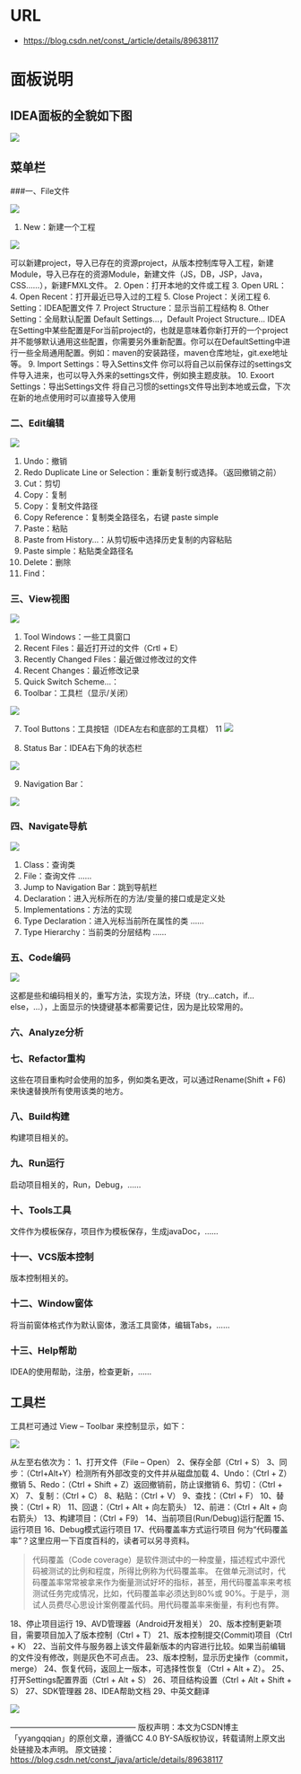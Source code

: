 # URL
  - https://blog.csdn.net/const_/article/details/89638117

# 面板说明
## IDEA面板的全貌如下图

![](20190428143256859.png)

## 菜单栏
###一、File文件

![](20190428143428985.png)

1. New：新建一个工程

![](20190428143459892.png)

可以新建project，导入已存在的资源project，从版本控制库导入工程，新建Module，导入已存在的资源Module，新建文件（JS，DB，JSP，Java，CSS……），新建FMXL文件。
2. Open：打开本地的文件或工程
3. Open URL：
4. Open Recent：打开最近已导入过的工程
5. Close Project：关闭工程
6. Setting：IDEA配置文件
7. Project Structure：显示当前工程结构
8. Other Setting：全局默认配置
Default Settings…，Default Project Structure…
IDEA在Setting中某些配置是For当前project的，也就是意味着你新打开的一个project并不能够默认通用这些配置，你需要另外重新配置。你可以在DefaultSetting中进行一些全局通用配置。例如：maven的安装路径，maven仓库地址，git.exe地址等。
9. Import Settings：导入Settins文件
你可以将自己以前保存过的settings文件导入进来，也可以导入外来的settings文件，例如换主题皮肤。
10. Exoort Settings：导出Settings文件
将自己习惯的settings文件导出到本地或云盘，下次在新的地点使用时可以直接导入使用

### 二、Edit编辑 

![](20190428143721173.png)

1. Undo：撤销
2. Redo Duplicate Line or Selection：重新复制行或选择。（返回撤销之前）
3. Cut：剪切
4. Copy：复制
5. Copy：复制文件路径
6. Copy Reference：复制类全路径名，右键 paste simple
7. Paste：粘贴
8. Paste from History…：从剪切板中选择历史复制的内容粘贴
9. Paste simple：粘贴类全路径名
10. Delete：删除
11. Find：

### 三、View视图

![](20190428144048108.png)


1. Tool Windows：一些工具窗口
2. Recent Files：最近打开过的文件（Crtl + E）
3. Recently Changed Files：最近做过修改过的文件
4. Recent Changes：最近修改记录
5. Quick Switch Scheme…：
6. Toolbar：工具栏（显示/关闭）

![](20190428144159873.png)

7. Tool Buttons：工具按钮（IDEA左右和底部的工具框）
11
![](2019042814423061.png)

8. Status Bar：IDEA右下角的状态栏

![](20190428144259461.png)

9. Navigation Bar：

![](2019042814432082.png)

### 四、Navigate导航

![](20190428144401447.png)


1. Class：查询类
2. File：查询文件
……
3. Jump to Navigation Bar：跳到导航栏
4. Declaration：进入光标所在的方法/变量的接口或是定义处
5. Implementations：方法的实现
6. Type Declaration：进入光标当前所在属性的类
……
7. Type Hierarchy：当前类的分层结构
……
### 五、Code编码

![](20190428144508990.png)

这都是些和编码相关的，重写方法，实现方法，环绕（try…catch，if…else，…），上面显示的快捷键基本都需要记住，因为是比较常用的。

### 六、Analyze分析

### 七、Refactor重构
这些在项目重构时会使用的加多，例如类名更改，可以通过Rename(Shift + F6)来快速替换所有使用该类的地方。

### 八、Build构建
构建项目相关的。

### 九、Run运行
启动项目相关的，Run，Debug，……

### 十、Tools工具
文件作为模板保存，项目作为模板保存，生成javaDoc，……

### 十一、VCS版本控制
版本控制相关的。

### 十二、Window窗体
将当前窗体格式作为默认窗体，激活工具窗体，编辑Tabs，……

### 十三、Help帮助
IDEA的使用帮助，注册，检查更新，……

## 工具栏
工具栏可通过 View – Toolbar 来控制显示，如下：

![](20190428144740277.png)

从左至右依次为：
1、打开文件（File – Open）
2、保存全部（Ctrl + S）
3、同步：（Ctrl+Alt+Y）检测所有外部改变的文件并从磁盘加载
4、Undo：（Ctrl + Z）撤销
5、Redo：（Ctrl + Shift + Z）返回撤销前，防止误撤销
6、剪切：（Ctrl + X）
7、复制：（Ctrl + C）
8、粘贴：（Ctrl + V）
9、查找：（Ctrl + F）
10、替换：（Ctrl + R）
11、回退：（Ctrl + Alt + 向左箭头）
12、前进：（Ctrl + Alt + 向右箭头）
13、构建项目：（Ctrl + F9）
14、当前项目(Run/Debug)运行配置
15、运行项目
16、Debug模式运行项目
17、代码覆盖率方式运行项目
何为“代码覆盖率”？这里应用一下百度百科的，读者可以另寻资料。

> 代码覆盖（Code coverage）是软件测试中的一种度量，描述程式中源代码被测试的比例和程度，所得比例称为代码覆盖率。
> 在做单元测试时，代码覆盖率常常被拿来作为衡量测试好坏的指标，甚至，用代码覆盖率来考核测试任务完成情况，比如，代码覆盖率必须达到80%或 90%。于是乎，测试人员费尽心思设计案例覆盖代码。用代码覆盖率来衡量，有利也有弊。

18、停止项目运行
19、AVD管理器（Android开发相关）
20、版本控制更新项目，需要项目加入了版本控制（Ctrl + T）
21、版本控制提交(Commit)项目（Ctrl + K）
22、当前文件与服务器上该文件最新版本的内容进行比较。如果当前编辑的文件没有修改，则是灰色不可点击。
23、版本控制，显示历史操作（commit，merge）
24、恢复代码，返回上一版本，可选择性恢复（Ctrl + Alt + Z）。
25、打开Settings配置界面（Ctrl + Alt + S）
26、项目结构设置（Ctrl + Alt + Shift + S）
27、SDK管理器
28、IDEA帮助文档
29、中英文翻译

![](20190428144935432.png)

————————————————
版权声明：本文为CSDN博主「yyangqqian」的原创文章，遵循CC 4.0 BY-SA版权协议，转载请附上原文出处链接及本声明。
原文链接：https://blog.csdn.net/const_/java/article/details/89638117